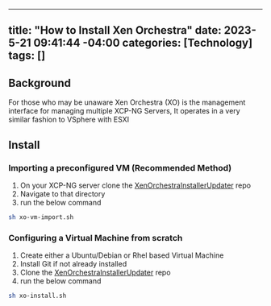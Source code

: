  ---
title: "How to Install Xen Orchestra"
date: 2023-5-21 09:41:44 -04:00
categories: [Technology]
tags: []
---
## Background
For those who may be unaware Xen Orchestra (XO) is the management interface for managing multiple XCP-NG Servers, It operates in a very similar fashion to VSphere with ESXI

## Install
### Importing a preconfigured VM **(Recommended Method)**
1. On your XCP-NG server clone the [XenOrchestraInstallerUpdater](https://github.com/ronivay/XenOrchestraInstallerUpdater) repo
2. Navigate to that directory
3. run the below command
```bash
sh xo-vm-import.sh
```

### Configuring a Virtual Machine from scratch
1. Create either a Ubuntu/Debian or Rhel based Virtual Machine
2. Install Git if not already installed
3. Clone the [XenOrchestraInstallerUpdater](https://github.com/ronivay/XenOrchestraInstallerUpdater) repo
4. run the below command
```bash
sh xo-install.sh
```
